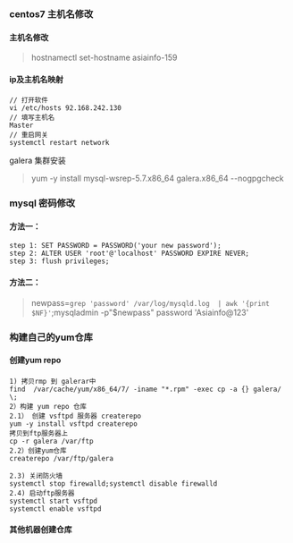 ### centos7 主机名修改

#### 主机名修改
> hostnamectl set-hostname  asiainfo-159

####  ip及主机名映射
```
// 打开软件
vi /etc/hosts 92.168.242.130 
// 填写主机名
Master 
// 重启网关
systemctl restart network

```


galera 集群安装
> yum -y install mysql-wsrep-5.7.x86_64 galera.x86_64 --nogpgcheck

### mysql 密码修改
#### 方法一：
```
step 1: SET PASSWORD = PASSWORD('your new password');
step 2: ALTER USER 'root'@'localhost' PASSWORD EXPIRE NEVER;
step 3: flush privileges;
```
#### 方法二：

> newpass=`grep 'password' /var/log/mysqld.log  | awk '{print $NF}'`;mysqladmin -p"$newpass" password 'Asiainfo@123'

### 构建自己的yum仓库
#### 创建yum repo
```
1) 拷贝rmp 到 galerar中
find  /var/cache/yum/x86_64/7/ -iname "*.rpm" -exec cp -a {} galera/ \;
2）构建 yum repo 仓库
2.1） 创建 vsftpd 服务器 createrepo
yum -y install vsftpd createrepo
拷贝到ftp服务器上
cp -r galera /var/ftp
2.2）创建yum仓库
createrepo /var/ftp/galera

2.3) 关闭防火墙
systemctl stop firewalld;systemctl disable firewalld
2.4) 启动ftp服务器
systemctl start vsftpd
systemctl enable vsftpd
```
#### 其他机器创建仓库
```



```
### 
